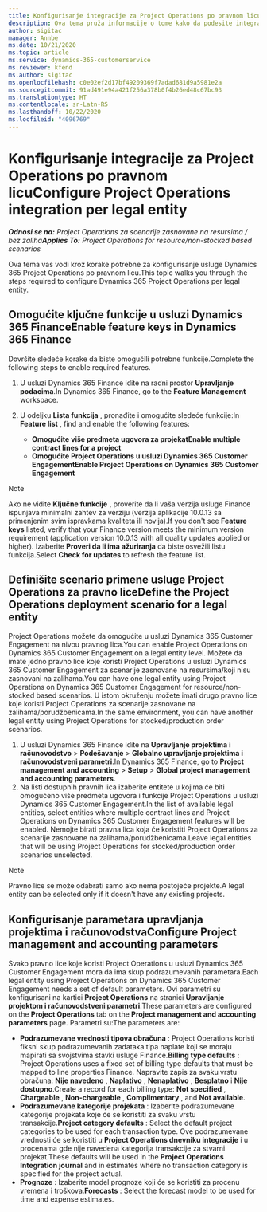 ```yaml
---
title: Konfigurisanje integracije za Project Operations po pravnom licu
description: Ova tema pruža informacije o tome kako da podesite integraciju po pravnom licu u usluzi Project Operations.
author: sigitac
manager: Annbe
ms.date: 10/21/2020
ms.topic: article
ms.service: dynamics-365-customerservice
ms.reviewer: kfend
ms.author: sigitac
ms.openlocfilehash: c0e02ef2d17bf49209369f7adad681d9a5981e2a
ms.sourcegitcommit: 91ad491e94a421f256a378b0f4b26ed48c67bc93
ms.translationtype: HT
ms.contentlocale: sr-Latn-RS
ms.lasthandoff: 10/22/2020
ms.locfileid: "4096769"
---
```

# <a name="configure-project-operations-integration-per-legal-entity"></a><span data-ttu-id="853dd-103">Konfigurisanje integracije za Project Operations po pravnom licu</span><span class="sxs-lookup"><span data-stu-id="853dd-103">Configure Project Operations integration per legal entity</span></span> 

<span data-ttu-id="853dd-104">_**Odnosi se na:** Project Operations za scenarije zasnovane na resursima / bez zaliha_</span><span class="sxs-lookup"><span data-stu-id="853dd-104">_**Applies To:** Project Operations for resource/non-stocked based scenarios_</span></span>

<span data-ttu-id="853dd-105">Ova tema vas vodi kroz korake potrebne za konfigurisanje usluge Dynamics 365 Project Operations po pravnom licu.</span><span class="sxs-lookup"><span data-stu-id="853dd-105">This topic walks you through the steps required to configure Dynamics 365 Project Operations per legal entity.</span></span>

## <a name="enable-feature-keys-in-dynamics-365-finance"></a><span data-ttu-id="853dd-106">Omogućite ključne funkcije u usluzi Dynamics 365 Finance</span><span class="sxs-lookup"><span data-stu-id="853dd-106">Enable feature keys in Dynamics 365 Finance</span></span>

<span data-ttu-id="853dd-107">Dovršite sledeće korake da biste omogućili potrebne funkcije.</span><span class="sxs-lookup"><span data-stu-id="853dd-107">Complete the following steps to enable required features.</span></span>

1. <span data-ttu-id="853dd-108">U usluzi Dynamics 365 Finance idite na radni prostor **Upravljanje podacima**.</span><span class="sxs-lookup"><span data-stu-id="853dd-108">In Dynamics 365 Finance, go to the **Feature Management** workspace.</span></span>
2. <span data-ttu-id="853dd-109">U odeljku **Lista funkcija** , pronađite i omogućite sledeće funkcije:</span><span class="sxs-lookup"><span data-stu-id="853dd-109">In **Feature list** , find and enable the following features:</span></span>
  
    - <span data-ttu-id="853dd-110">**Omogućite više predmeta ugovora za projekat**</span><span class="sxs-lookup"><span data-stu-id="853dd-110">**Enable multiple contract lines for a project**</span></span>
    - <span data-ttu-id="853dd-111">**Omogućite Project Operations u usluzi Dynamics 365 Customer Engagement**</span><span class="sxs-lookup"><span data-stu-id="853dd-111">**Enable Project Operations on Dynamics 365 Customer Engagement**</span></span>

> [!NOTE]
> <span data-ttu-id="853dd-112">Ako ne vidite **Ključne funkcije** , proverite da li vaša verzija usluge Finance ispunjava minimalni zahtev za verziju (verzija aplikacije 10.0.13 sa primenjenim svim ispravkama kvaliteta ili novija).</span><span class="sxs-lookup"><span data-stu-id="853dd-112">If you don't see **Feature keys** listed, verify that your Finance version meets the minimum version requirement (application version 10.0.13 with all quality updates applied or higher).</span></span> <span data-ttu-id="853dd-113">Izaberite **Proveri da li ima ažuriranja** da biste osvežili listu funkcija.</span><span class="sxs-lookup"><span data-stu-id="853dd-113">Select **Check for updates** to refresh the feature list.</span></span>

## <a name="define-the-project-operations-deployment-scenario-for-a-legal-entity"></a><span data-ttu-id="853dd-114">Definišite scenario primene usluge Project Operations za pravno lice</span><span class="sxs-lookup"><span data-stu-id="853dd-114">Define the Project Operations deployment scenario for a legal entity</span></span>

<span data-ttu-id="853dd-115">Project Operations možete da omogućite u usluzi Dynamics 365 Customer Engagement na nivou pravnog lica.</span><span class="sxs-lookup"><span data-stu-id="853dd-115">You can enable Project Operations on Dynamics 365 Customer Engagement on a legal entity level.</span></span> <span data-ttu-id="853dd-116">Možete da imate jedno pravno lice koje koristi Project Operations u usluzi Dynamics 365 Customer Engagement za scenarije zasnovane na resursima/koji nisu zasnovani na zalihama.</span><span class="sxs-lookup"><span data-stu-id="853dd-116">You can have one legal entity using Project Operations on Dynamics 365 Customer Engagement for resource/non-stocked based scenarios.</span></span> <span data-ttu-id="853dd-117">U istom okruženju možete imati drugo pravno lice koje koristi Project Operations za scenarije zasnovane na zalihama/porudžbenicama.</span><span class="sxs-lookup"><span data-stu-id="853dd-117">In the same environment, you can have another legal entity using Project Operations for stocked/production order scenarios.</span></span>

1. <span data-ttu-id="853dd-118">U usluzi Dynamics 365 Finance idite na **Upravljanje projektima i računovodstvo** > **Podešavanje** > **Globalno upravljanje projektima i računovodstveni parametri**.</span><span class="sxs-lookup"><span data-stu-id="853dd-118">In Dynamics 365 Finance, go to **Project management and accounting** > **Setup** > **Global project management and accounting parameters**.</span></span>
2. <span data-ttu-id="853dd-119">Na listi dostupnih pravnih lica izaberite entitete u kojima će biti omogućeno više predmeta ugovora i funkcije Project Operations u usluzi Dynamics 365 Customer Engagement.</span><span class="sxs-lookup"><span data-stu-id="853dd-119">In the list of available legal entities, select entities where multiple contract lines and Project Operations on Dynamics 365 Customer Engagement features will be enabled.</span></span> <span data-ttu-id="853dd-120">Nemojte birati pravna lica koja će koristiti Project Operations za scenarije zasnovane na zalihama/porudžbenicama.</span><span class="sxs-lookup"><span data-stu-id="853dd-120">Leave legal entities that will be using Project Operations for stocked/production order scenarios unselected.</span></span>

> [!NOTE]
> <span data-ttu-id="853dd-121">Pravno lice se može odabrati samo ako nema postojeće projekte.</span><span class="sxs-lookup"><span data-stu-id="853dd-121">A legal entity can be selected only if it doesn't have any existing projects.</span></span>

## <a name="configure-project-management-and-accounting-parameters"></a><span data-ttu-id="853dd-122">Konfigurisanje parametara upravljanja projektima i računovodstva</span><span class="sxs-lookup"><span data-stu-id="853dd-122">Configure Project management and accounting parameters</span></span>

<span data-ttu-id="853dd-123">Svako pravno lice koje koristi Project Operations u usluzi Dynamics 365 Customer Engagement mora da ima skup podrazumevanih parametara.</span><span class="sxs-lookup"><span data-stu-id="853dd-123">Each legal entity using Project Operations on Dynamics 365 Customer Engagement needs a set of default parameters.</span></span> <span data-ttu-id="853dd-124">Ovi parametri su konfigurisani na kartici **Project Operations** na stranici **Upravljanje projektom i računovodstveni parametri**.</span><span class="sxs-lookup"><span data-stu-id="853dd-124">These parameters are configured on the **Project Operations** tab on the **Project management and accounting parameters** page.</span></span> <span data-ttu-id="853dd-125">Parametri su:</span><span class="sxs-lookup"><span data-stu-id="853dd-125">The parameters are:</span></span>

  - <span data-ttu-id="853dd-126">**Podrazumevane vrednosti tipova obračuna** : Project Operations koristi fiksni skup podrazumevanih zadataka tipa naplate koji se moraju mapirati sa svojstvima stavki usluge Finance.</span><span class="sxs-lookup"><span data-stu-id="853dd-126">**Billing type defaults** : Project Operations uses a fixed set of billing type defaults that must be mapped to line properties Finance.</span></span> <span data-ttu-id="853dd-127">Napravite zapis za svaku vrstu obračuna: **Nije navedeno** , **Naplativo** , **Nenaplativo** , **Besplatno** i **Nije dostupno**.</span><span class="sxs-lookup"><span data-stu-id="853dd-127">Create a record for each billing type: **Not specified** , **Chargeable** , **Non-chargeable** , **Complimentary** , and **Not available**.</span></span>
  - <span data-ttu-id="853dd-128">**Podrazumevane kategorije projekata** : Izaberite podrazumevane kategorije projekata koje će se koristiti za svaku vrstu transakcije.</span><span class="sxs-lookup"><span data-stu-id="853dd-128">**Project category defaults** : Select the default project categories to be used for each transaction type.</span></span> <span data-ttu-id="853dd-129">Ove podrazumevane vrednosti će se koristiti u **Project Operations dnevniku integracije** i u procenama gde nije navedena kategorija transakcije za stvarni projekat.</span><span class="sxs-lookup"><span data-stu-id="853dd-129">These defaults will be used in the **Project Operations Integration journal** and in estimates where no transaction category is specified for the project actual.</span></span>
  - <span data-ttu-id="853dd-130">**Prognoze** : Izaberite model prognoze koji će se koristiti za procenu vremena i troškova.</span><span class="sxs-lookup"><span data-stu-id="853dd-130">**Forecasts** : Select the forecast model to be used for time and expense estimates.</span></span>
